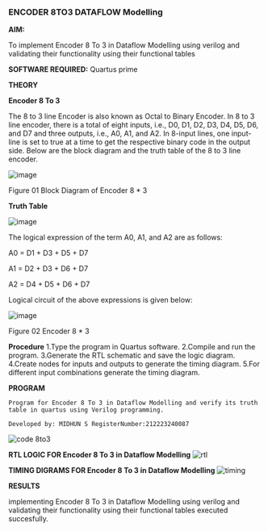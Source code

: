 ### ENCODER 8TO3 DATAFLOW Modelling

**AIM:**

To implement  Encoder 8 To 3 in Dataflow Modelling using verilog and validating their functionality using their functional tables

**SOFTWARE REQUIRED:** Quartus prime

**THEORY**

**Encoder 8 To 3**

The 8 to 3 line Encoder is also known as Octal to Binary Encoder. In 8 to 3 line encoder, there is a total of eight inputs, i.e., D0, D1, D2, D3, D4, D5, D6, and D7 and three outputs, i.e., A0, A1, and A2. In 8-input lines, one input-line is set to true at a time to get the respective binary code in the output side. Below are the block diagram and the truth table of the 8 to 3 line encoder.

![image](https://github.com/naavaneetha/ENCODER8TO3DATAFLOW/assets/154305477/0bc242c1-eb9e-4c47-afe5-30428470efc3)

Figure 01  Block Diagram of Encoder 8 * 3

**Truth Table**

![image](https://github.com/naavaneetha/ENCODER8TO3DATAFLOW/assets/154305477/35496b14-ae6e-4cd1-9abd-d6736b576575)

The logical expression of the term A0, A1, and A2 are as follows:

A0 = D1 + D3 + D5 + D7

A1 = D2 + D3 + D6 + D7

A2 = D4 + D5 + D6 + D7

Logical circuit of the above expressions is given below:

![image](https://github.com/naavaneetha/ENCODER8TO3DATAFLOW/assets/154305477/95acaee6-c873-4c75-89eb-ef09fb158053)

Figure 02  Encoder 8 * 3

**Procedure**
1.Type the program in Quartus software.
2.Compile and run the program.
3.Generate the RTL schematic and save the logic diagram.
4.Create nodes for inputs and outputs to generate the timing diagram.
5.For different input combinations generate the timing diagram.


**PROGRAM**
```
Program for Encoder 8 To 3 in Dataflow Modelling and verify its truth table in quartus using Verilog programming. 

Developed by: MIDHUN S RegisterNumber:212223240087
```
![code 8to3](https://github.com/23003250/ENCODER8TO3DATAFLOW/assets/139331462/6eef65f4-9ce6-497d-816b-3c301ce099aa)

**RTL LOGIC FOR Encoder 8 To 3 in Dataflow Modelling**
![rtl](https://github.com/23003250/ENCODER8TO3DATAFLOW/assets/139331462/d17a70f4-bf85-469f-a855-3787da1e3893)


**TIMING DIGRAMS FOR Encoder 8 To 3 in Dataflow Modelling**
![timing](https://github.com/23003250/ENCODER8TO3DATAFLOW/assets/139331462/7a09225a-5888-469b-a141-78527384b7d2)

**RESULTS**

implementing Encoder 8 To 3 in Dataflow Modelling using verilog and validating their functionality using their functional tables executed succesfully.




